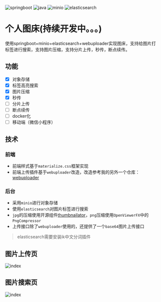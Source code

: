 <img src="https://img.shields.io/badge/springboot-2.2.7.RELEASE-brightgreen" alt="springboot"/>  <img src="https://img.shields.io/badge/jdk-1.8-blue" alt="java"/>  <img src="https://img.shields.io/badge/minio-7.1.4-green" alt="minio"/>   <img src="https://img.shields.io/badge/elasticsearch-6.7.2-yellowgreen" alt="elasticsearch"/>

# 个人图床(持续开发中。。。)
使用springboot+minio+elasticsearch+webuploader实现图床，支持给图片打标签进行搜索，支持图片压缩，支持分片上传，秒传，断点续传。


## 功能

- [x] 对象存储
- [x] 标签高亮搜索
- [x] 图片压缩
- [x] 秒传
- [ ] 分片上传
- [ ] 断点续传
- [ ] docker化
- [ ] 移动端（微信小程序）

## 技术

### 前端

- 前端样式基于`materialize.css`框架实现
- 前端上传插件基于`webuploader`改造，改造参考我的另外一个仓库：[webuploader](https://github.com/tuituidan/webuploader)

### 后台

- 采用`minio`进行对象存储
- 使用`elasticsearch`对图片标签进行搜索
- `jpg`的压缩使用开源组件[thumbnailator](https://github.com/coobird/thumbnailator)，`png`压缩使用`OpenViewerFX`中的`PngCompressor`
- 上传接口除了`webuploader`使用的，还提供了一个`base64`图片上传接口

> elasticsearch需要安装ik中文分词插件


## 图片上传页

![index](https://camo.githubusercontent.com/8cd8dc22888ab46d0112330556744e9ae4e989f4/68747470733a2f2f63646e2e737461746963616c792e636f6d2f67682f74756974756964616e2f696d6167652d686f73742f646576656c6f702f646f63732f73686f772f696e6465782e6a7067)

## 图片搜索页

![index](https://camo.githubusercontent.com/233a1874584c77bb867f43ab3ff06a61f03ebbb3/68747470733a2f2f63646e2e737461746963616c792e636f6d2f67682f74756974756964616e2f696d6167652d686f73742f646576656c6f702f646f63732f73686f772f7365617263682e6a7067)
